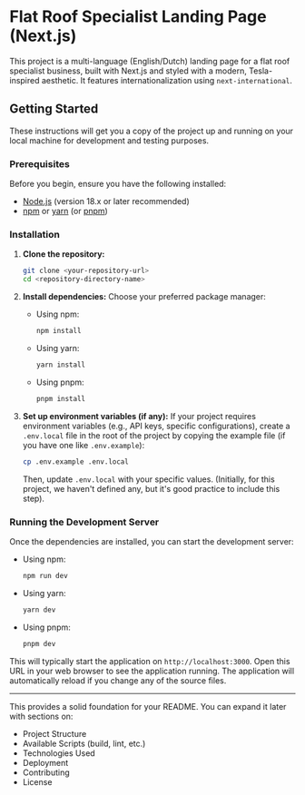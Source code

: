 # Flat Roof Specialist Landing Page (Next.js)

This project is a multi-language (English/Dutch) landing page for a flat roof specialist business, built with Next.js and styled with a modern, Tesla-inspired aesthetic. It features internationalization using `next-international`.

## Getting Started

These instructions will get you a copy of the project up and running on your local machine for development and testing purposes.

### Prerequisites

Before you begin, ensure you have the following installed:

* [Node.js](https://nodejs.org/) (version 18.x or later recommended)
* [npm](https://www.npmjs.com/) or [yarn](https://yarnpkg.com/) (or [pnpm](https://pnpm.io/))

### Installation

1.  **Clone the repository:**
    ```bash
    git clone <your-repository-url>
    cd <repository-directory-name>
    ```

2.  **Install dependencies:**
    Choose your preferred package manager:

    * Using npm:
        ```bash
        npm install
        ```
    * Using yarn:
        ```bash
        yarn install
        ```
    * Using pnpm:
        ```bash
        pnpm install
        ```

3.  **Set up environment variables (if any):**
    If your project requires environment variables (e.g., API keys, specific configurations), create a `.env.local` file in the root of the project by copying the example file (if you have one like `.env.example`):
    ```bash
    cp .env.example .env.local
    ```
    Then, update `.env.local` with your specific values. (Initially, for this project, we haven't defined any, but it's good practice to include this step).

### Running the Development Server

Once the dependencies are installed, you can start the development server:

* Using npm:
    ```bash
    npm run dev
    ```
* Using yarn:
    ```bash
    yarn dev
    ```
* Using pnpm:
    ```bash
    pnpm dev
    ```

This will typically start the application on `http://localhost:3000`. Open this URL in your web browser to see the application running. The application will automatically reload if you change any of the source files.

---

This provides a solid foundation for your README. You can expand it later with sections on:

* Project Structure
* Available Scripts (build, lint, etc.)
* Technologies Used
* Deployment
* Contributing
* License